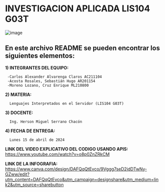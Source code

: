 # INVESTIGACION APLICADA LIS104 G03T
![image](https://user-images.githubusercontent.com/79995182/188522186-37932faa-4194-4c29-b288-f1530fa68e41.png)

 ## En este archivo README se pueden encontrar los siguientes elementos:
 
 **1) INTEGRANTES DEL EQUIPO:**

     -Carlos Alexander Alvarenga Claros AC211104
     -Acosta Rosales, Sebastián Hugo AR201154
     -Moreno Lozano, Cruz Enrique ML210800
     
 **2) MATERIA:**
      
      Lenguajes Interpretados en el Servidor (LIS104 G03T)
      
 **3) DOCENTE:**
      
      Ing. Herson Miguel Serrano Chacón

 **4) FECHA DE ENTREGA:**
 
      Lunes 15 de abril de 2024
      
 **LINK DEL VIDEO EXPLICATIVO DEL CODIGO USANDO APIS:**
 https://www.youtube.com/watch?v=o8p0ZnZRkCM

**LINK DE LA INFOGRAFIA:**
 https://www.canva.com/design/DAFQqQtEvco/9Vggg7seD2jdDTwNy-GZww/edit?utm_content=DAFQqQtEvco&utm_campaign=designshare&utm_medium=link2&utm_source=sharebutton
 
